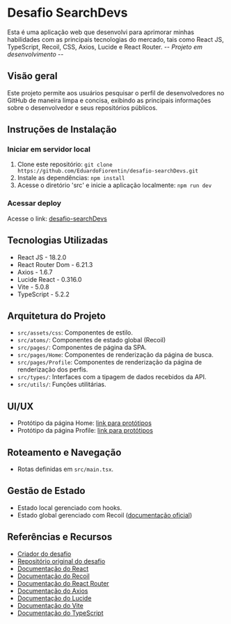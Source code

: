 # Desafio SearchDevs  
Esta é uma aplicação web que desenvolvi para aprimorar minhas habilidades com as principais tecnologias do mercado, tais como React JS, TypeScript, Recoil, CSS, Axios, Lucide e React Router.
-- *Projeto em desenvolvimento* --

## Visão geral 
Este projeto permite aos usuários pesquisar o perfil de desenvolvedores no GitHub de maneira limpa e concisa, exibindo as principais informações sobre o desenvolvedor e seus repositórios públicos. 

## Instruções de Instalação

### Iniciar em servidor local
1. Clone este repositório: `git clone https://github.com/EduardoFiorentin/desafio-searchDevs.git`
2. Instale as dependências: `npm install`
3. Acesse o diretório 'src' e inicie a aplicação localmente: `npm run dev`

### Acessar deploy 
Acesse o link: [desafio-searchDevs](https://EduardoFiorentin.github.io/desafio-searchDevs)

## Tecnologias Utilizadas

- React JS - 18.2.0
- React Router Dom - 6.21.3
- Axios - 1.6.7
- Lucide React - 0.316.0
- Vite - 5.0.8
- TypeScript - 5.2.2

## Arquitetura do Projeto

- `src/assets/css`: Componentes de estilo.
- `src/atoms/`: Componentes de estado global (Recoil)
- `src/pages/`: Componentes de página da SPA.
- `src/pages/Home`: Componentes de renderização da página de busca. 
- `src/pages/Profile`: Componentes de renderização da página de renderização dos perfis.
- `src/types/`: Interfaces com a tipagem de dados recebidos da API.
- `src/utils/`: Funções utilitárias.

## UI/UX

- Protótipo da página Home: [link para protótipos](https://marvelapp.com/prototype/9b662g7/screen/76185933/handoff)
- Protótipo da página Profile: [link para protótipos](https://marvelapp.com/prototype/9b662g7/screen/76186368/handoff)

## Roteamento e Navegação

- Rotas definidas em `src/main.tsx`.

## Gestão de Estado

- Estado local gerenciado com hooks.
- Estado global gerenciado com Recoil ([documentação oficial](https://recoiljs.org/))

## Referências e Recursos

- [Criador do desafio](https://github.com/devmozao)
- [Repositório original do desafio](https://github.com/devmozao/desafio-reactjs)
- [Documentação do React](https://reactjs.org/docs/getting-started.html)
- [Documentação do Recoil](https://recoiljs.org/)
- [Documentação do React Router](https://reactrouter.com/en/main)
- [Documentação do Axios](https://axios-http.com/docs/intro)
- [Documentação do Lucide](https://lucide.dev/guide/packages/lucide-react)
- [Documentação do Vite](https://vitejs.dev/)
- [Documentação do TypeScript](https://www.typescriptlang.org/)
